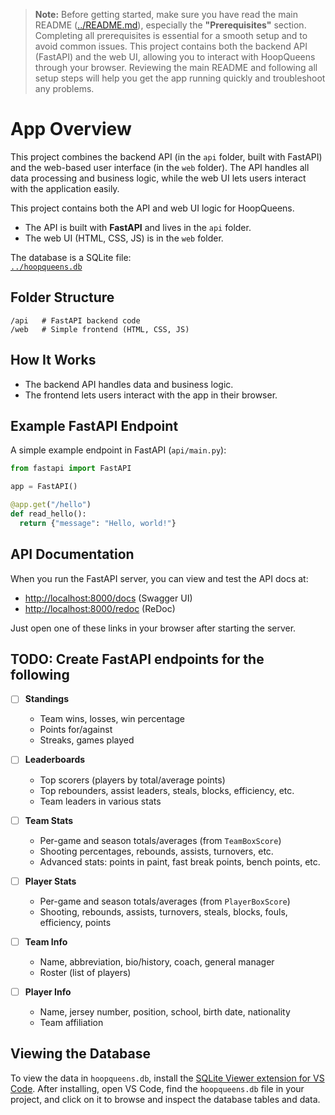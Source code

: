 > **Note:** Before getting started, make sure you have read the main README ([../README.md](../README.md)), especially the **"Prerequisites"** section. Completing all prerequisites is essential for a smooth setup and to avoid common issues. This project contains both the backend API (FastAPI) and the web UI, allowing you to interact with HoopQueens through your browser. Reviewing the main README and following all setup steps will help you get the app running quickly and troubleshoot any problems.

# App Overview

This project combines the backend API (in the `api` folder, built with FastAPI) and the web-based user interface (in the `web` folder). The API handles all data processing and business logic, while the web UI lets users interact with the application easily.

This project contains both the API and web UI logic for HoopQueens.

- The API is built with **FastAPI** and lives in the `api` folder.
- The web UI (HTML, CSS, JS) is in the `web` folder.

The database is a SQLite file:  
[`../hoopqueens.db`](../hoopqueens.db)

## Folder Structure

```
/api   # FastAPI backend code
/web   # Simple frontend (HTML, CSS, JS)
```

## How It Works

- The backend API handles data and business logic.
- The frontend lets users interact with the app in their browser.

## Example FastAPI Endpoint

A simple example endpoint in FastAPI (`api/main.py`):

```python
from fastapi import FastAPI

app = FastAPI()

@app.get("/hello")
def read_hello():
  return {"message": "Hello, world!"}
```

## API Documentation

When you run the FastAPI server, you can view and test the API docs at:

- [http://localhost:8000/docs](http://localhost:8000/docs) (Swagger UI)
- [http://localhost:8000/redoc](http://localhost:8000/redoc) (ReDoc)

Just open one of these links in your browser after starting the server.

## TODO: Create FastAPI endpoints for the following

- [ ] **Standings**

  - Team wins, losses, win percentage
  - Points for/against
  - Streaks, games played

- [ ] **Leaderboards**

  - Top scorers (players by total/average points)
  - Top rebounders, assist leaders, steals, blocks, efficiency, etc.
  - Team leaders in various stats

- [ ] **Team Stats**

  - Per-game and season totals/averages (from `TeamBoxScore`)
  - Shooting percentages, rebounds, assists, turnovers, etc.
  - Advanced stats: points in paint, fast break points, bench points, etc.

- [ ] **Player Stats**

  - Per-game and season totals/averages (from `PlayerBoxScore`)
  - Shooting, rebounds, assists, turnovers, steals, blocks, fouls, efficiency, points

- [ ] **Team Info**

  - Name, abbreviation, bio/history, coach, general manager
  - Roster (list of players)

- [ ] **Player Info**
  - Name, jersey number, position, school, birth date, nationality
  - Team affiliation

## Viewing the Database

To view the data in `hoopqueens.db`, install the [SQLite Viewer extension for VS Code](https://marketplace.visualstudio.com/items?itemName=alexcvzz.vscode-sqlite). After installing, open VS Code, find the `hoopqueens.db` file in your project, and click on it to browse and inspect the database tables and data.

